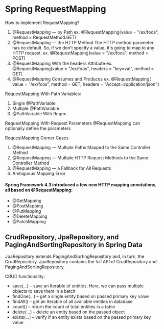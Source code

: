 # Spring RequestMapping

How to implement RequestMapping?
1. @RequestMapping — by Path
ex. @RequestMapping(value = "/ex/foos", method = RequestMethod.GET)
2. @RequestMapping — the HTTP Method
The HTTP method parameter has no default. So, if we don't specify a value, it's going to map to any HTTP request.
ex. @RequestMapping(value = "/ex/foos", method = POST)
3. @RequestMapping With the headers Attribute
ex. @RequestMapping(value = "/ex/foos", headers = "key=val", method = GET)
4. @RequestMapping Consumes and Produces
ex. @RequestMapping(
  value = "/ex/foos", 
  method = GET, 
  headers = "Accept=application/json")

RequestMapping With Path Variables:
1. Single @PathVariable
2. Multiple @PathVariable
3. @PathVariable With Regex


RequestMapping With Request Parameters
@RequestMapping can optionally define the parameters


RequestMapping Corner Cases
1. @RequestMapping — Multiple Paths Mapped to the Same Controller Method
2. @RequestMapping — Multiple HTTP Request Methods to the Same Controller Method
3. @RequestMapping — a Fallback for All Requests
4. Ambiguous Mapping Error

#### Spring Framework 4.3 introduced a few new HTTP mapping annotations, all based on @RequestMapping:

* @GetMapping
* @PostMapping
* @PutMapping
* @DeleteMapping
* @PatchMapping

## CrudRepository, JpaRepository, and PagingAndSortingRepository in Spring Data
JpaRepository extends PagingAndSortingRepository and, in turn, the CrudRepository.
JpaRepository contains the full API of CrudRepository and PagingAndSortingRepository.

CRUD functionality:

* save(…) – save an Iterable of entities. Here, we can pass multiple objects to save them in a batch
* findOne(…) – get a single entity based on passed primary key value
* findAll() – get an Iterable of all available entities in database
* count() – return the count of total entities in a table
* delete(…) – delete an entity based on the passed object
* exists(…) – verify if an entity exists based on the passed primary key value


